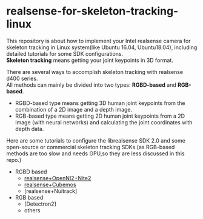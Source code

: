 # realsense-for-skeleton-tracking-linux
This repository is about how to implement your Intel realsense camera for skeleton tracking in Linux system(like Ubuntu 16.04, Ubuntu18.04), including detailed tutorials for some SDK configurations.     
**Skeleton tracking** means getting your joint keypoints in 3D format.

There are several ways to accomplish skeleton tracking with realsense d400 series.   
All methods can mainly be divided into two types: **RGBD-based** and **RGB-based**.   
- RGBD-based type means getting 3D human joint keypoints from the combination of a 2D image and a depth image.
- RGB-based type means getting 2D human joint keypoints from a 2D image (with neural networks) and calculating the joint coordinates with depth data.  

Here are some tutorials to configure the librealsense SDK 2.0 and some open-source or commercial skeleton tracking SDKs.(as RGB-based methods are too slow and needs GPU,so they are less discussed in this repo.)  
- RGBD based
  - [realsense+OpenNI2+Nite2](https://github.com/DarrenJiang13/realsense-for-skeleton-tracking-linux/blob/master/rs_OpenNI2_Nite2.md)
  - [realsense+Cubemos](https://github.com/DarrenJiang13/realsense-for-skeleton-tracking-linux/blob/master/rs_Cubemos.md)
  - [realsense+Nuitrack]
- RGB based
  - [Detectron2]
  - others
